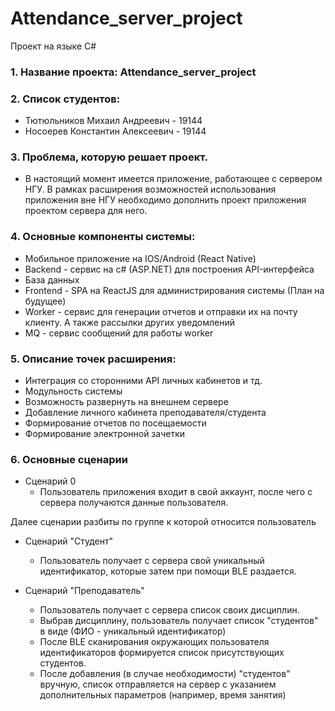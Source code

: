 # Attendance_server_project

Проект на языке C#

### 1. Название проекта: Attendance_server_project

### 2. Список студентов:
* Тютюльников Михаил Андреевич - 19144
* Носоерев Константин Алексеевич - 19144
### 3. Проблема, которую решает проект.
* В настоящий момент имеется приложение, работающее с сервером НГУ. В рамках расширения возможностей использования приложения вне НГУ необходимо дополнить проект приложения проектом сервера для него.
### 4. Основные компоненты системы:
* Мобильное приложение на IOS/Android (React Native)
* Backend - сервис на c# (ASP.NET) для построения API-интерфейса
* База данных 
* Frontend - SPA на ReactJS для администрирования системы (План на будущее)
* Worker - сервис для генерации отчетов и отправки их на почту клиенту. А также рассылки других уведомлений
* MQ - сервис сообщений для работы worker
### 5. Описание точек расширения:
* Интеграция со сторонними API личных кабинетов и тд.
* Модульность системы 
* Возможность развернуть на внешнем сервере
* Добавление личного кабинета преподавателя/студента
* Формирование отчетов по посещаемости
* Формирование электронной зачетки 

### 6. Основные сценарии
* Сценарий 0
  - Пользователь приложения входит в свой аккаунт, после чего с сервера получаются данные пользователя.
 
Далее сценарии разбиты по группе к которой относится пользователь
* Сценарий "Студент"
  - Пользователь получает с сервера свой уникальный идентификатор, которые затем при помощи BLE раздается.

* Сценарий "Преподаватель"
  - Пользователь получает с сервера список своих дисциплин.
  - Выбрав дисциплину, пользователь получает список "студентов" в виде (ФИО - уникальный идентификатор)
  - После BLE сканирования окружающих пользователя идентификаторов формируется список присутствующих студентов.
  - После добавления (в случае необходимости) "студентов" вручную, список отправляется на сервер с указанием дополнительных параметров (например, время занятия)

